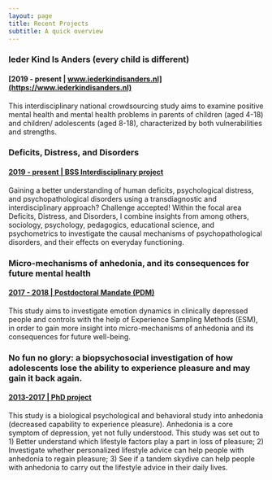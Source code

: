 ```yaml
---
layout: page
title: Recent Projects
subtitle: A quick overview
---
```


### Ieder Kind Is Anders (every child is different) 
#### [2019 - present | www.iederkindisanders.nl](https://www.iederkindisanders.nl)   
This interdisciplinary national crowdsourcing study aims to examine positive mental health and mental health problems in
parents of children (aged 4-18) and children/ adolescents (aged 8-18), characterized by both vulnerabilities and
strengths.

### Deficits, Distress, and Disorders   
#### [2019 - present | BSS Interdisciplinary project](https://www.rug.nl/masters/behavioural-and-social-sciences-research/)   
Gaining a better understanding of human deficits, psychological distress, and psychopathological disorders using a transdiagnostic and interdisciplinary approach? Challenge accepted! Within the focal area Deficits, Distress, and Disorders, I combine insights from among others, sociology, psychology, pedagogics, educational science, and psychometrics to investigate the causal mechanisms of psychopathological disorders, and their effects on everyday functioning.

### Micro-mechanisms of anhedonia, and its consequences for future mental health    
#### [2017 - 2018 | Postdoctoral Mandate (PDM)](https://www.kuleuven.be/onderzoek/portaal/#/projecten/3H170397)

This study aims to investigate emotion dynamics in clinically depressed people and controls with the help of Experience Sampling Methods (ESM), in order to gain more insight into micro-mechanisms of anhedonia and its consequences for future well-being.

### No fun no glory: a biopsychosocial investigation of how adolescents lose the ability to experience pleasure and may gain it back again. 
#### [2013-2017 | PhD project](https://www.nwo.nl/en/research-and-results/research-projects/i/79/9579.html)
This study is a biological psychological and behavioral study into anhedonia (decreased capability to experience pleasure). Anhedonia is a core symptom of depression, yet not fully understood. This study was set out to 1) Better understand which lifestyle factors play a part in loss of pleasure; 2) Investigate whether personalized lifestyle advice can help people with anhedonia to regain pleasure; 3) See if a tandem skydive can help people with anhedonia to carry out the lifestyle advice in their daily lives.
